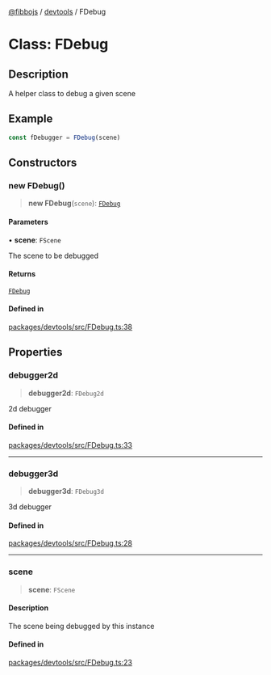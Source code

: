 [@fibbojs](/api/index) / [devtools](/api/devtools) / FDebug

# Class: FDebug

## Description

A helper class to debug a given scene

## Example

```ts
const fDebugger = FDebug(scene)
```

## Constructors

### new FDebug()

> **new FDebug**(`scene`): [`FDebug`](FDebug.md)

#### Parameters

• **scene**: `FScene`

The scene to be debugged

#### Returns

[`FDebug`](FDebug.md)

#### Defined in

[packages/devtools/src/FDebug.ts:38](https://github.com/fibbojs/fibbo/blob/e2f94db3c5f5c8ad9defb691b298d5af8c1622f6/packages/devtools/src/FDebug.ts#L38)

## Properties

### debugger2d

> **debugger2d**: `FDebug2d`

2d debugger

#### Defined in

[packages/devtools/src/FDebug.ts:33](https://github.com/fibbojs/fibbo/blob/e2f94db3c5f5c8ad9defb691b298d5af8c1622f6/packages/devtools/src/FDebug.ts#L33)

***

### debugger3d

> **debugger3d**: `FDebug3d`

3d debugger

#### Defined in

[packages/devtools/src/FDebug.ts:28](https://github.com/fibbojs/fibbo/blob/e2f94db3c5f5c8ad9defb691b298d5af8c1622f6/packages/devtools/src/FDebug.ts#L28)

***

### scene

> **scene**: `FScene`

#### Description

The scene being debugged by this instance

#### Defined in

[packages/devtools/src/FDebug.ts:23](https://github.com/fibbojs/fibbo/blob/e2f94db3c5f5c8ad9defb691b298d5af8c1622f6/packages/devtools/src/FDebug.ts#L23)
